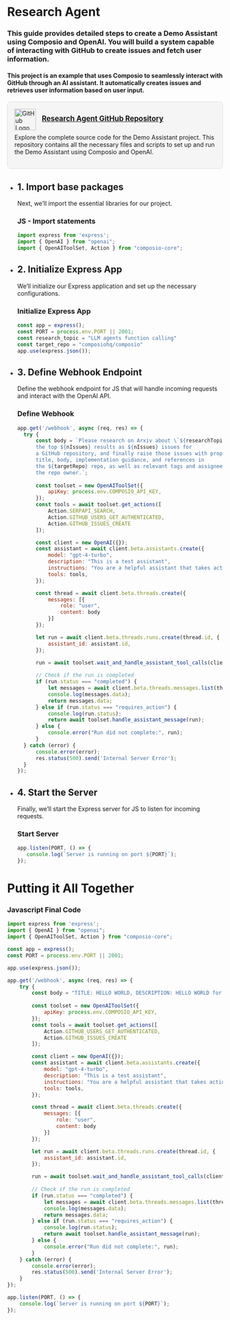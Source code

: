 # Research Agent

### This guide provides detailed steps to create a Demo Assistant using Composio and OpenAI. You will build a system capable of interacting with GitHub to create issues and fetch user information.

#### This project is an example that uses Composio to seamlessly interact with GitHub through an AI assistant. It automatically creates issues and retrieves user information based on user input.

<div style="border: 1px solid #ddd; border-radius: 8px; padding: 16px; width: fit-content; background-color: #f5f5f5;">
  <img src="https://github.githubassets.com/images/modules/logos_page/GitHub-Mark.png" alt="GitHub Logo" width="50" style="vertical-align: middle; margin-right: 10px;">
  <strong style="font-size: 1.2em;"><a href="https://github.com/ComposioHQ/composio/blob/master/js/examples/openai/demo_assistant.mjs">Research Agent GitHub Repository</a></strong>
  <p style="margin-top: 8px; font-size: 1em;">Explore the complete source code for the Demo Assistant project. This repository contains all the necessary files and scripts to set up and run the Demo Assistant using Composio and OpenAI.</p>
</div>



+ ## 1. Import base packages
  Next, we’ll import the essential libraries for our project.
  ### JS - Import statements
  ```javascript
  import express from 'express';
  import { OpenAI } from "openai";
  import { OpenAIToolSet, Action } from "composio-core";
  ```


+ ## 2. Initialize Express App
  We’ll initialize our Express application and set up the necessary configurations.
  ### Initialize Express App
  ```javascript
  const app = express();
  const PORT = process.env.PORT || 2001;
  const research_topic = "LLM agents function calling"
  const target_repo = "composiohq/composio"
  app.use(express.json());
  ```



+ ## 3. Define Webhook Endpoint
  Define the webhook endpoint for JS that will handle incoming requests and interact with the OpenAI API.
  ### Define Webhook
  ```javascript
  app.get('/webhook', async (req, res) => {
    try {
        const body = `Please research on Arxiv about \`${researchTopic}\`, organize 
        the top ${nIssues} results as ${nIssues} issues for 
        a GitHub repository, and finally raise those issues with proper 
        title, body, implementation guidance, and references in 
        the ${targetRepo} repo, as well as relevant tags and assignees as 
        the repo owner.`;
        
        const toolset = new OpenAIToolSet({
            apiKey: process.env.COMPOSIO_API_KEY,
        });
        const tools = await toolset.get_actions([
            Action.SERPAPI_SEARCH,
            Action.GITHUB_USERS_GET_AUTHENTICATED,
            Action.GITHUB_ISSUES_CREATE
        ]);

        const client = new OpenAI({});
        const assistant = await client.beta.assistants.create({
            model: "gpt-4-turbo",
            description: "This is a test assistant",
            instructions: "You are a helpful assistant that takes actions on user's GitHub",
            tools: tools,
        });

        const thread = await client.beta.threads.create({
            messages: [{
                role: "user",
                content: body
            }]
        });

        let run = await client.beta.threads.runs.create(thread.id, {
            assistant_id: assistant.id,
        });

        run = await toolset.wait_and_handle_assistant_tool_calls(client, run, thread);
        
        // Check if the run is completed
        if (run.status === "completed") {
            let messages = await client.beta.threads.messages.list(thread.id);
            console.log(messages.data);
            return messages.data;
        } else if (run.status === "requires_action") {
            console.log(run.status);
            return await toolset.handle_assistant_message(run);
        } else {
            console.error("Run did not complete:", run);
        }
    } catch (error) {
        console.error(error);
        res.status(500).send('Internal Server Error');
    }
  });
  ```



+ ## 4. Start the Server
  Finally, we’ll start the Express server for JS to listen for incoming requests.
  ### Start Server
  ```javascript 
  app.listen(PORT, () => {
     console.log(`Server is running on port ${PORT}`);
  });     
  ```




# Putting it All Together
### Javascript Final Code
```javascript
import express from 'express';
import { OpenAI } from "openai";
import { OpenAIToolSet, Action } from "composio-core";

const app = express();
const PORT = process.env.PORT || 2001;

app.use(express.json());

app.get('/webhook', async (req, res) => {
    try {
        const body = "TITLE: HELLO WORLD, DESCRIPTION: HELLO WORLD for the repo - utkarsh-dixit/speedy";
        
        const toolset = new OpenAIToolSet({
            apiKey: process.env.COMPOSIO_API_KEY,
        });
        const tools = await toolset.get_actions([
            Action.GITHUB_USERS_GET_AUTHENTICATED,
            Action.GITHUB_ISSUES_CREATE
        ]);

        const client = new OpenAI({});
        const assistant = await client.beta.assistants.create({
            model: "gpt-4-turbo",
            description: "This is a test assistant",
            instructions: "You are a helpful assistant that takes actions on user's GitHub",
            tools: tools,
        });

        const thread = await client.beta.threads.create({
            messages: [{
                role: "user",
                content: body
            }]
        });

        let run = await client.beta.threads.runs.create(thread.id, {
            assistant_id: assistant.id,
        });

        run = await toolset.wait_and_handle_assistant_tool_calls(client, run, thread);
        
        // Check if the run is completed
        if (run.status === "completed") {
            let messages = await client.beta.threads.messages.list(thread.id);
            console.log(messages.data);
            return messages.data;
        } else if (run.status === "requires_action") {
            console.log(run.status);
            return await toolset.handle_assistant_message(run);
        } else {
            console.error("Run did not complete:", run);
        }
    } catch (error) {
        console.error(error);
        res.status(500).send('Internal Server Error');
    }
});

app.listen(PORT, () => {
    console.log(`Server is running on port ${PORT}`);
});
```